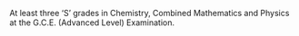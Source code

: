 At least three ‘S’ grades in Chemistry, Combined Mathematics and Physics at the G.C.E. (Advanced Level) Examination.